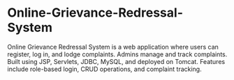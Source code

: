 # Online-Grievance-Redressal-System
Online Grievance Redressal System is a web application where users can register, log in, and lodge complaints. Admins manage and track complaints. Built using JSP, Servlets, JDBC, MySQL, and deployed on Tomcat. Features include role-based login, CRUD operations, and complaint tracking.
